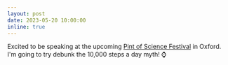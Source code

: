 ```yaml
---
layout: post
date: 2023-05-20 10:00:00
inline: true
---
```


Excited to be speaking at the upcoming <a href="https://pintofscience.co.uk/event/tracking-our-brains-and-our-gains" target="blank">Pint of Science Festival</a> in Oxford. I'm going to try debunk the 10,000 steps a day myth! ⌚